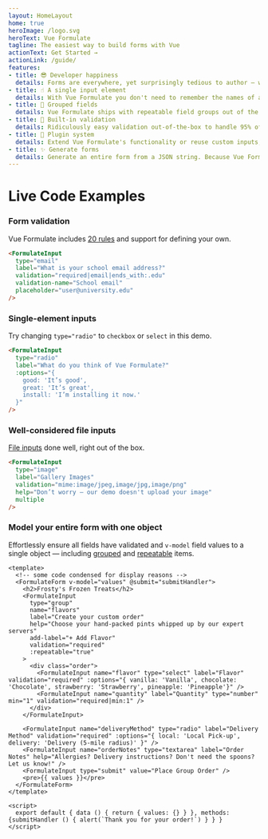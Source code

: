 ```yaml
---
layout: HomeLayout
home: true
heroImage: /logo.svg
heroText: Vue Formulate
tagline: The easiest way to build forms with Vue
actionText: Get Started →
actionLink: /guide/
features:
- title: 😎 Developer happiness
  details: Forms are everywhere, yet surprisingly tedious to author — well, not anymore. Vue Formulate provides a powerful and flexible API to developers that makes complex form creation a breeze.
- title: ☝️ A single input element
  details: With Vue Formulate you don't need to remember the names of a dozen components — all form elements are created with a single component. Easy!
- title: 💪 Grouped fields
  details: Vue Formulate ships with repeatable field groups out of the box. Create complex UIs such as multi-person booking forms with ease.
- title: 🎯 Built-in validation
  details: Ridiculously easy validation out-of-the-box to handle 95% of use-cases. Help text, validation rules, and validation messages are simple props. Need more? You can add custom validations too.
- title: 🔌 Plugin system
  details: Extend Vue Formulate's functionality or reuse custom inputs, validation rules, and messages across projects by tapping into the plugin system. Make your plugin open source to share with others!
- title: ✨ Generate forms
  details: Generate an entire form from a JSON string. Because Vue Formulate uses a single input component, you can easily loop through an array and dynamically generate a form.
---
```

# Live Code Examples

### Form validation
Vue Formulate includes [20 rules](/guide/validation/) and support for defining your own.
```html live
<FormulateInput
  type="email"
  label="What is your school email address?"
  validation="required|email|ends_with:.edu"
  validation-name="School email"
  placeholder="user@university.edu"
/>
```


### Single-element inputs
Try changing `type="radio"` to `checkbox` or `select` in this demo.

```html live
<FormulateInput
  type="radio"
  label="What do you think of Vue Formulate?"
  :options="{
    good: 'It’s good',
    great: 'It’s great',
    install: 'I’m installing it now.'
  }"
/>
```

### Well-considered file inputs
[File inputs](/guide/inputs/types/file/) done well, right out of the box.
```html live
<FormulateInput
  type="image"
  label="Gallery Images"
  validation="mime:image/jpeg,image/jpg,image/png"
  help="Don’t worry — our demo doesn't upload your image"
  multiple
/>
```

### Model your entire form with one object
Effortlessly ensure all fields have validated and `v-model` field values to a
single object — including [grouped](/guide/inputs/types/group/) and
[repeatable](/guide/inputs/types/group/#repeatable-groups) items.
```vue live
<template>
  <!-- some code condensed for display reasons -->
  <FormulateForm v-model="values" @submit="submitHandler">
    <h2>Frosty's Frozen Treats</h2>
    <FormulateInput
      type="group"
      name="flavors"
      label="Create your custom order"
      help="Choose your hand-packed pints whipped up by our expert servers"
      add-label="+ Add Flavor"
      validation="required"
      :repeatable="true"
    >
      <div class="order">
        <FormulateInput name="flavor" type="select" label="Flavor" validation="required" :options="{ vanilla: 'Vanilla', chocolate: 'Chocolate', strawberry: 'Strawberry', pineapple: 'Pineapple'}" />
        <FormulateInput name="quantity" label="Quantity" type="number" min="1" validation="required|min:1" />
      </div>
    </FormulateInput>

    <FormulateInput name="deliveryMethod" type="radio" label="Delivery Method" validation="required" :options="{ local: 'Local Pick-up', delivery: 'Delivery (5-mile radius)' }" />
    <FormulateInput name="orderNotes" type="textarea" label="Order Notes" help="Allergies? Delivery instructions? Don't need the spoons? Let us know!" />
    <FormulateInput type="submit" value="Place Group Order" />
    <pre>{{ values }}</pre>
  </FormulateForm>
</template>

<script>
  export default { data () { return { values: {} } }, methods: {submitHandler () { alert(`Thank you for your order!`) } } }
</script>
```
